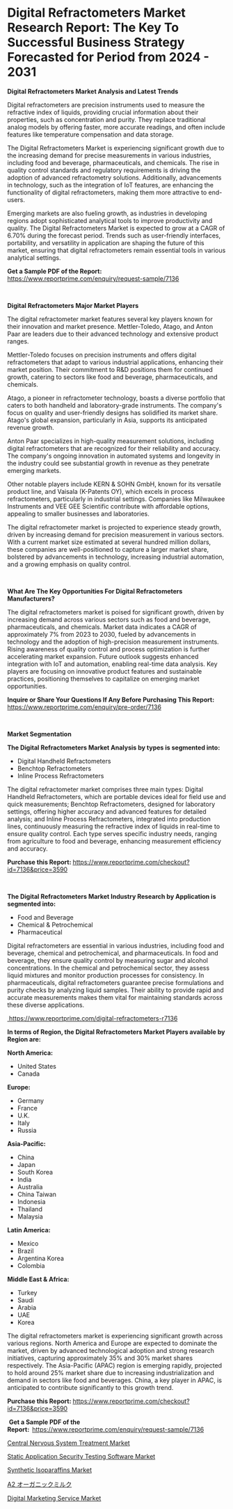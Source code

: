 <p><h1>Digital Refractometers Market Research Report: The Key To Successful Business Strategy Forecasted for Period from 2024 - 2031</h1></p><p><strong>Digital Refractometers Market Analysis and Latest Trends</strong></p>
<p><p>Digital refractometers are precision instruments used to measure the refractive index of liquids, providing crucial information about their properties, such as concentration and purity. They replace traditional analog models by offering faster, more accurate readings, and often include features like temperature compensation and data storage.</p><p>The Digital Refractometers Market is experiencing significant growth due to the increasing demand for precise measurements in various industries, including food and beverage, pharmaceuticals, and chemicals. The rise in quality control standards and regulatory requirements is driving the adoption of advanced refractometry solutions. Additionally, advancements in technology, such as the integration of IoT features, are enhancing the functionality of digital refractometers, making them more attractive to end-users.</p><p>Emerging markets are also fueling growth, as industries in developing regions adopt sophisticated analytical tools to improve productivity and quality. The Digital Refractometers Market is expected to grow at a CAGR of 6.70% during the forecast period. Trends such as user-friendly interfaces, portability, and versatility in application are shaping the future of this market, ensuring that digital refractometers remain essential tools in various analytical settings.</p></p>
<p><strong>Get a Sample PDF of the Report:&nbsp;</strong> <a href="https://www.reportprime.com/enquiry/request-sample/7136">https://www.reportprime.com/enquiry/request-sample/7136</a></p>
<p>&nbsp;</p>
<p><strong>Digital Refractometers Major Market Players</strong></p>
<p><p>The digital refractometer market features several key players known for their innovation and market presence. Mettler-Toledo, Atago, and Anton Paar are leaders due to their advanced technology and extensive product ranges.</p><p>Mettler-Toledo focuses on precision instruments and offers digital refractometers that adapt to various industrial applications, enhancing their market position. Their commitment to R&D positions them for continued growth, catering to sectors like food and beverage, pharmaceuticals, and chemicals.</p><p>Atago, a pioneer in refractometer technology, boasts a diverse portfolio that caters to both handheld and laboratory-grade instruments. The company's focus on quality and user-friendly designs has solidified its market share. Atago's global expansion, particularly in Asia, supports its anticipated revenue growth.</p><p>Anton Paar specializes in high-quality measurement solutions, including digital refractometers that are recognized for their reliability and accuracy. The company's ongoing innovation in automated systems and longevity in the industry could see substantial growth in revenue as they penetrate emerging markets.</p><p>Other notable players include KERN & SOHN GmbH, known for its versatile product line, and Vaisala (K-Patents OY), which excels in process refractometers, particularly in industrial settings. Companies like Milwaukee Instruments and VEE GEE Scientific contribute with affordable options, appealing to smaller businesses and laboratories.</p><p>The digital refractometer market is projected to experience steady growth, driven by increasing demand for precision measurement in various sectors. With a current market size estimated at several hundred million dollars, these companies are well-positioned to capture a larger market share, bolstered by advancements in technology, increasing industrial automation, and a growing emphasis on quality control.</p></p>
<p>&nbsp;</p>
<p><strong>What Are The Key Opportunities For Digital Refractometers Manufacturers?</strong></p>
<p><p>The digital refractometers market is poised for significant growth, driven by increasing demand across various sectors such as food and beverage, pharmaceuticals, and chemicals. Market data indicates a CAGR of approximately 7% from 2023 to 2030, fueled by advancements in technology and the adoption of high-precision measurement instruments. Rising awareness of quality control and process optimization is further accelerating market expansion. Future outlook suggests enhanced integration with IoT and automation, enabling real-time data analysis. Key players are focusing on innovative product features and sustainable practices, positioning themselves to capitalize on emerging market opportunities.</p></p>
<p><strong>Inquire or Share Your Questions If Any Before Purchasing This Report:</strong> <a href="https://www.reportprime.com/enquiry/pre-order/7136">https://www.reportprime.com/enquiry/pre-order/7136</a></p>
<p>&nbsp;</p>
<p><strong>Market Segmentation</strong></p>
<p><strong>The Digital Refractometers Market Analysis by types is segmented into:</strong></p>
<p><ul><li>Digital Handheld Refractometers</li><li>Benchtop Refractometers</li><li>Inline Process Refractometers</li></ul></p>
<p><p>The digital refractometer market comprises three main types: Digital Handheld Refractometers, which are portable devices ideal for field use and quick measurements; Benchtop Refractometers, designed for laboratory settings, offering higher accuracy and advanced features for detailed analysis; and Inline Process Refractometers, integrated into production lines, continuously measuring the refractive index of liquids in real-time to ensure quality control. Each type serves specific industry needs, ranging from agriculture to food and beverage, enhancing measurement efficiency and accuracy.</p></p>
<p><strong>Purchase this Report:&nbsp;</strong><a href="https://www.reportprime.com/checkout?id=7136&price=3590">https://www.reportprime.com/checkout?id=7136&price=3590</a></p>
<p>&nbsp;</p>
<p><strong>The Digital Refractometers Market Industry Research by Application is segmented into:</strong></p>
<p><ul><li>Food and Beverage</li><li>Chemical & Petrochemical</li><li>Pharmaceutical</li></ul></p>
<p><p>Digital refractometers are essential in various industries, including food and beverage, chemical and petrochemical, and pharmaceuticals. In food and beverage, they ensure quality control by measuring sugar and alcohol concentrations. In the chemical and petrochemical sector, they assess liquid mixtures and monitor production processes for consistency. In pharmaceuticals, digital refractometers guarantee precise formulations and purity checks by analyzing liquid samples. Their ability to provide rapid and accurate measurements makes them vital for maintaining standards across these diverse applications.</p></p>
<p><a href="https://www.reportprime.com/digital-refractometers-r7136">&nbsp;https://www.reportprime.com/digital-refractometers-r7136</a></p>
<p><strong>In terms of Region, the Digital Refractometers Market Players available by Region are:</strong></p>
<p>
    <p> <strong> North America: </strong>
        <ul>
            <li>United States</li>
            <li>Canada</li>
        </ul>
        </p> 
    <p> <strong> Europe: </strong>
        <ul>
            <li>Germany</li>
            <li>France</li>
            <li>U.K.</li>
            <li>Italy</li>
            <li>Russia</li>
        </ul>
        </p> 
    <p> <strong> Asia-Pacific: </strong>
        <ul>
            <li>China</li>
            <li>Japan</li>
            <li>South Korea</li>
            <li>India</li>
            <li>Australia</li>
            <li>China Taiwan</li>
            <li>Indonesia</li>
            <li>Thailand</li>
            <li>Malaysia</li>
        </ul>
        </p> 
    <p> <strong> Latin America: </strong>
        <ul>
            <li>Mexico</li>
            <li>Brazil</li>
            <li>Argentina Korea</li>
            <li>Colombia</li>
        </ul>
        </p> 
    <p> <strong> Middle East & Africa: </strong>
        <ul>
            <li>Turkey</li>
            <li>Saudi</li>
            <li>Arabia</li>
            <li>UAE</li>
            <li>Korea</li>
        </ul>
    </p>
    </p>
<p><p>The digital refractometers market is experiencing significant growth across various regions. North America and Europe are expected to dominate the market, driven by advanced technological adoption and strong research initiatives, capturing approximately 35% and 30% market shares respectively. The Asia-Pacific (APAC) region is emerging rapidly, projected to hold around 25% market share due to increasing industrialization and demand in sectors like food and beverages. China, a key player in APAC, is anticipated to contribute significantly to this growth trend.</p></p>
<p><strong>Purchase this Report: </strong><a href="https://www.reportprime.com/checkout?id=7136&price=3590">https://www.reportprime.com/checkout?id=7136&price=3590</a></p>
<p>&nbsp;<strong>Get a Sample PDF of the Report:&nbsp;&nbsp;</strong><a href="https://www.reportprime.com/enquiry/request-sample/7136">https://www.reportprime.com/enquiry/request-sample/7136</a></p>
<p><strong></strong></p>
<p><p><a href="https://www.linkedin.com/pulse/central-nervous-system-treatment-market-insights-products-ur2he?trackingId=E8F6LU19Rzavf%2B8Bd2GoTA%3D%3D">Central Nervous System Treatment Market</a></p><p><a href="https://medium.com/@lauryframi644/global-static-application-security-testing-software-market-status-2024-2031-and-forecast-by-46f6f9be57d7">Static Application Security Testing Software Market</a></p><p><a href="https://issuu.com/reportprime-2/docs/synthetic-isoparaffins-market-size-_abe89bc11ebc44">Synthetic Isoparaffins Market</a></p><p><a href="https://github.com/mohamedbakry57/Market-Research-Report-List-6/blob/main/30941855057.md">A2 オーガニックミルク</a></p><p><a href="https://medium.com/@lauryframi644/unlocking-growth-potential-market-strategic-analysis-of-digital-marketing-service-market-e6239f742b1d">Digital Marketing Service Market</a></p></p>